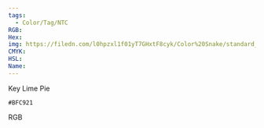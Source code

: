 ```yaml
---
tags:
  - Color/Tag/NTC
RGB:
Hex:
img: https://filedn.com/l0hpzxl1f01yT7GHxtF8cyk/Color%20Snake/standard_csv_to_svg/%23/BFC921.svg
CMYK:
HSL:
Name:
---
```

Key Lime Pie
```palette
#BFC921
```
RGB
